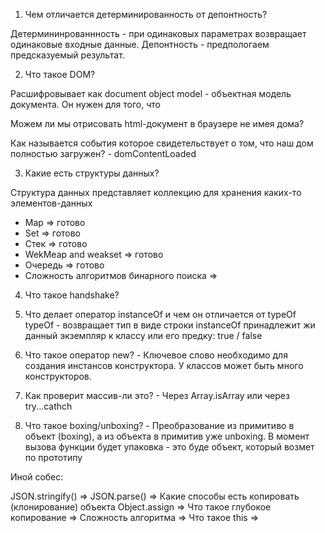 1. Чем отличается детерминированность от депонтность? 

Детермининрованнность - при одинаковых параметрах возвращает одинаковые входные данные. Депонтность - предпологаем предсказуемый результат.

2. Что такое DOM?

Расшифровывает как document object model - объектная модель документа. Он нужен для того,
что 

Можем ли мы отрисовать html-документ в браузере не имея дома? 

Как называется события которое свидетельствует о том, что наш дом полностью загружен? -
domContentLoaded

3. Какие есть структуры данных? 

Структура данных представляет коллекцию для хранения каких-то элементов-данных
- Map => готово
- Set  => готово
- Стек => готово
- WekMeap and weakset => готово
- Очередь => готово
- Сложность алгоритмов бинарного поиска => 

4. Что такое handshake?

5. Что делает оператор instanceOf и чем он отличается от typeOf
typeOf -  возвращает тип в виде строки
instanceOf принадлежит жи данный экземпляр к классу или его предку: true / false  

6. Что такое оператор new? - Ключевое слово необходимо для создания инстансов конструктора. У классов может быть много конструкторов.

7. Как проверит массив-ли это? - Через Array.isArray или через try...cathch

8. Что такое boxing/unboxing? - Преобразование из примитиво в объект (boxing), а из объекта в примитив уже unboxing. В момент вызова функции будет упаковка - это буде объект, который возмет по прототипу



Иной собес:

JSON.stringify() => 
JSON.parse() => 
Какие способы есть копировать (клонирование) объекта
Object.assign => 
Что такое глубокое копирование =>
Сложность алгоритма =>
Что такое this =>